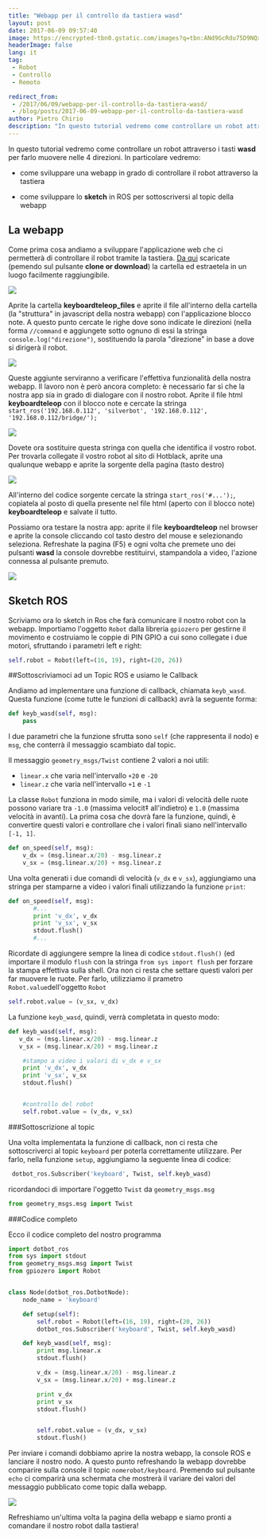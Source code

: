 ```yaml
---
title: "Webapp per il controllo da tastiera wasd"
layout: post
date: 2017-06-09 09:57:40
image: https://encrypted-tbn0.gstatic.com/images?q=tbn:ANd9GcRdu75D9NQxLgTcN9Iv2UkHenAJrbK2aQjovA37vbijPucqILYhBDVr5SC2
headerImage: false
lang: it
tag:
 - Robot
 - Controllo
 - Remoto

redirect_from: 
 - /2017/06/09/webapp-per-il-controllo-da-tastiera-wasd/
 - /blog/posts/2017-06-09-webapp-per-il-controllo-da-tastiera-wasd
author: Pietro Chirio
description: "In questo tutorial vedremo come controllare un robot attraverso i tasti **wasd** per farlo muovere nelle 4 direzioni."
---
```


In questo tutorial vedremo come controllare un robot attraverso i tasti **wasd** per farlo muovere nelle 4 direzioni. In particolare vedremo:

- come sviluppare una webapp in grado di controllare il robot attraverso la tastiera

- come sviluppare lo **sketch** in ROS per sottoscriversi al topic della webapp

La webapp
-----
Come prima cosa andiamo a sviluppare l'applicazione web che ci permetterà di controllare il robot tramite la tastiera. [Da qui](https://github.com/sgabello1/WebApp) scaricate (pemendo sul pulsante **clone or download**) la cartella ed estraetela in un luogo facilmente raggiungibile.

![](https://user-images.githubusercontent.com/29255795/26967384-5320d1c2-4cfe-11e7-8e7f-1ca7de8dcf1b.png)

Aprite la cartella **keyboardteleop_files** e aprite il file all'interno della cartella (la "struttura" in javascript della nostra webapp) con l'applicazione blocco note. A questo punto cercate le righe dove sono indicate le direzioni (nella forma `//command` e aggiungete sotto ognuno di essi la stringa `console.log("direzione")`, sostituendo la parola "direzione" in base a dove si dirigerà il robot.

![](https://user-images.githubusercontent.com/29255795/26967302-ff0a2fde-4cfd-11e7-8a97-693cca91596a.png)

Queste aggiunte serviranno a verificare l'effettiva funzionalità della nostra webapp. Il lavoro non è però ancora completo: è necessario far sì che la nostra app sia in grado di dialogare con il nostro robot. Aprite il file html **keyboardteleop** con il blocco note e cercate la stringa `start_ros('192.168.0.112', 'silverbot', '192.168.0.112', '192.168.0.112/bridge/');`

![](https://user-images.githubusercontent.com/29255795/26968358-0a5e8afc-4d02-11e7-983e-038aeaf409b3.png)

Dovete ora sostituire questa stringa con quella che identifica il vostro robot. Per trovarla collegate il vostro robot al sito di Hotblack, aprite una qualunque webapp e aprite la sorgente della pagina (tasto destro)

![](https://user-images.githubusercontent.com/29255795/26968706-438104f8-4d03-11e7-97f7-96e6deb0a765.png)

All'interno del codice sorgente cercate la stringa `start_ros('#...');`, copiatela al posto di quella presente nel file html (aperto con il blocco note) **keyboardteleop** e salvate il tutto.

Possiamo ora testare la nostra app: aprite il file **keyboardteleop** nel browser e aprite la console cliccando col tasto destro del mouse e selezionando seleziona. Refreshate la pagina (F5) e ogni volta che premete uno dei pulsanti **wasd** la console dovrebbe restituirvi, stampandola a video, l'azione connessa al pulsante premuto.

![](https://user-images.githubusercontent.com/29255795/26967298-fc17bf12-4cfd-11e7-824d-a1f437043c57.png)

Sketch ROS
---------

Scriviamo ora lo sketch in Ros che farà comunicare il nostro robot con la webapp.  Importiamo l'oggetto `Robot` dalla libreria `gpiozero` per gestirne il movimento e costruiamo le coppie di PIN GPIO a cui sono collegate i due motori, sfruttando i parametri left e right:

```python
self.robot = Robot(left=(16, 19), right=(20, 26))
```

##Sottoscriviamoci ad un Topic ROS e usiamo le Callback

 Andiamo ad implementare una funzione di callback, chiamata `keyb_wasd`. Questa funzione (come tutte le funzioni di callback) avrà la seguente forma:

```python
def keyb_wasd(self, msg):
    pass
```

I due parametri che la funzione sfrutta sono `self` (che rappresenta il nodo) e `msg`, che conterrà il messaggio scambiato dal topic.

Il messaggio `geometry_msgs/Twist` contiene 2 valori a noi utili:

 - `linear.x` che varia nell'intervallo `+20` e `-20`
 -  `linear.z` che varia nell'intervallo `+1` e `-1`

La classe `Robot` funziona in modo simile, ma i valori di velocità delle ruote possono variare tra `-1.0` (massima velocit‡ all'indietro) e `1.0` (massima velocità in avanti). La prima cosa che dovrà fare la funzione, quindi, è convertire questi valori e controllare che i valori finali siano nell'intervallo `[-1, 1]`.

```python
def on_speed(self, msg):
    v_dx = (msg.linear.x/20) - msg.linear.z
    v_sx = (msg.linear.x/20) + msg.linear.z

```

Una volta generati i due comandi di velocità (`v_dx` e `v_sx`), aggiungiamo una stringa per stamparne a video i valori finali utilizzando la funzione `print`:

```python
def on_speed(self, msg):
       #...
       print 'v_dx', v_dx
       print 'v_sx', v_sx
       stdout.flush()
       #...
```

Ricordate di aggiungere sempre la linea di codice `stdout.flush()` (ed importare il modulo `flush` con la stringa `from sys import flush` per forzare la stampa effettiva sulla shell.
Ora non ci resta che settare questi valori per far muovere le ruote. Per farlo, utilizziamo il prametro `Robot.value`dell'oggetto `Robot`

```python
self.robot.value = (v_sx, v_dx)
```


La funzione `keyb_wasd`, quindi, verrà completata in questo modo:

```python
def keyb_wasd(self, msg):
   v_dx = (msg.linear.x/20) - msg.linear.z
   v_sx = (msg.linear.x/20) + msg.linear.z

    #stampo a video i valori di v_dx e v_sx
    print 'v_dx', v_dx
    print 'v_sx', v_sx
    stdout.flush()


    #controllo del robot  
    self.robot.value = (v_dx, v_sx)
```


###Sottoscrizione al topic

Una volta implementata la funzione di callback, non ci resta che sottoscriverci al topic `keyboard` per poterla correttamente utilizzare. Per farlo, nella funzione `setup`, aggiungiamo la seguente linea di codice:

```python
 dotbot_ros.Subscriber('keyboard', Twist, self.keyb_wasd)
```

ricordandoci di importare l'oggetto `Twist` da `geometry_msgs.msg`
```python
from geometry_msgs.msg import Twist
```

###Codice completo

Ecco il codice completo del nostro programma

```python
import dotbot_ros
from sys import stdout
from geometry_msgs.msg import Twist
from gpiozero import Robot


class Node(dotbot_ros.DotbotNode):
    node_name = 'keyboard'

    def setup(self):  
        self.robot = Robot(left=(16, 19), right=(20, 26))
        dotbot_ros.Subscriber('keyboard', Twist, self.keyb_wasd)

    def keyb_wasd(self, msg):
        print msg.linear.x
        stdout.flush()

        v_dx = (msg.linear.x/20) - msg.linear.z
        v_sx = (msg.linear.x/20) + msg.linear.z

        print v_dx
        print v_sx
        stdout.flush()


        self.robot.value = (v_dx, v_sx)
        stdout.flush()
```

Per inviare i comandi dobbiamo aprire la nostra webapp, la console ROS e lanciare il nostro nodo. A questo punto refreshando la webapp dovrebbe comparire sulla console il topic  `nomerobot/keyboard`. Premendo sul pulsante `echo` ci comparirà una schermata che mostrerà il variare dei valori del messaggio pubblicato come topic dalla webapp.

![](https://user-images.githubusercontent.com/29255795/26968915-1d9efcee-4d04-11e7-9b28-75660dccf4f5.png)

Refreshiamo un'ultima volta la pagina della webapp e siamo pronti a comandare il nostro robot dalla tastiera!
